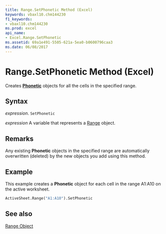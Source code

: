 ```yaml
---
title: Range.SetPhonetic Method (Excel)
keywords: vbaxl10.chm144230
f1_keywords:
- vbaxl10.chm144230
ms.prod: excel
api_name:
- Excel.Range.SetPhonetic
ms.assetid: 69a1e491-5505-621a-5ea0-b0600796caa3
ms.date: 06/08/2017
---
```



# Range.SetPhonetic Method (Excel)

Creates  **[Phonetic](Excel.Phonetic.md)** objects for all the cells in the specified range.


## Syntax

 _expression_. `SetPhonetic`

 _expression_ A variable that represents a [Range](excel.range-graph-property.md) object.


## Remarks

Any existing  **Phonetic** objects in the specified range are automatically overwritten (deleted) by the new objects you add using this method.


## Example

This example creates a  **Phonetic** object for each cell in the range A1:A10 on the active worksheet.


```vb
ActiveSheet.Range("A1:A10").SetPhonetic
```


## See also


[Range Object](Excel.Range(object).md)

